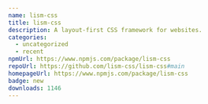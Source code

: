 ```yaml
---
name: lism-css
title: lism-css
description: A layout-first CSS framework for websites.
categories:
  - uncategorized
  - recent
npmUrl: https://www.npmjs.com/package/lism-css
repoUrl: https://github.com/lism-css/lism-css#main
homepageUrl: https://www.npmjs.com/package/lism-css
badge: new
downloads: 1146
---
```

